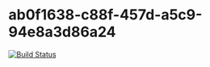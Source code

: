 # ab0f1638-c88f-457d-a5c9-94e8a3d86a24
[![Build Status](https://travis-ci.org/jDomantas/ab0f1638-c88f-457d-a5c9-94e8a3d86a24.svg?branch=master)](https://travis-ci.org/jDomantas/ab0f1638-c88f-457d-a5c9-94e8a3d86a24)
